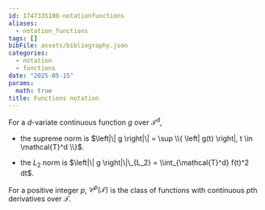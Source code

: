 ```yaml
---
id: 1747335100-notationfunctions
aliases:
  - notation_functions
tags: []
bibFile: assets/bibliography.json
categories:
  - notation
  - functions
date: "2025-05-15"
params:
  math: true
title: Functions notation
---
```


For a $d$-variate continuous function $g$ over $\mathcal{T}^d$,

* the supreme norm is $\left|\| g \right|\| = \sup \\{ \left| g(t) \right|, t \in \mathcal{T}^d \\}$.

* the $L_{2}$ norm is $\left|\| g \right|\|\_{L_2} = \\int_{\mathcal{T}^d} f(t)^2 dt$.

For a positive integer $p$, $\mathcal{C}^p(\mathcal{T})$ is the class of functions with continuous $p$th derivatives over $\mathcal{T}$.
